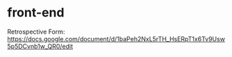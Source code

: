 # front-end
Retrospective Form:
https://docs.google.com/document/d/1baPeh2NxL5rTH_HsERpT1x6Tv9Usw5p5DCvnb1w_QR0/edit
